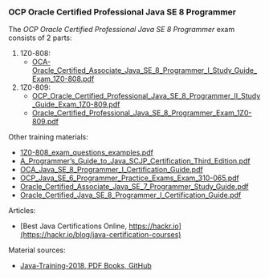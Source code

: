 ### OCP Oracle Certified Professional Java SE 8 Programmer

The _OCP Oracle Certified Professional Java SE 8 Programmer_ exam consists of 2 parts:
1) 1Z0-808:
    - [OCA-Oracle_Certified_Associate_Java_SE_8_Programmer_I_Study_Guide_Exam_1Z0-808.pdf](OCP_Oracle_Certified_Professional_1Z0-808/OCA-Oracle_Certified_Associate_Java_SE_8_Programmer_I_Study_Guide_Exam_1Z0-808.pdf)
2) 1Z0-809:
    - [OCP_Oracle_Certified_Professional_Java_SE_8_Programmer_II_Study_Guide_Exam_1Z0-809.pdf](OCP_Oracle_Certified_Professional_1Z0-809/OCP_Oracle_Certified_Professional_Java_SE_8_Programmer_II_Study_Guide_Exam_1Z0-809.pdf)
    - [Oracle_Certified_Professional_Java_SE_8_Programmer_Exam_1Z0-809.pdf](OCP_Oracle_Certified_Professional_1Z0-809/Oracle_Certified_Professional_Java_SE_8_Programmer_Exam_1Z0-809.pdf)

Other training materials:
- [1Z0-808_exam_questions_examples.pdf](1Z0-808_exam_questions_examples.pdf)
- [A_Programmer’s_Guide_to_Java_SCJP_Certification_Third_Edition.pdf](A_Programmer’s_Guide_to_Java_SCJP_Certification_Third_Edition.pdf)
- [OCA_Java_SE_8_Programmer_I_Certification_Guide.pdf](OCA_Java_SE_8_Programmer_I_Certification_Guide.pdf)
- [OCP_Java_SE_6_Programmer_Practice_Exams_Exam_310-065.pdf](OCP_Java_SE_6_Programmer_Practice_Exams_Exam_310-065.pdf)
- [Oracle_Certified_Associate_Java_SE_7_Programmer_Study_Guide.pdf](Oracle_Certified_Associate_Java_SE_7_Programmer_Study_Guide.pdf)
- [Oracle_Certified_Java_SE_8_Programmer_I_Certification_Guide.pdf](Oracle_Certified_Java_SE_8_Programmer_I_Certification_Guide.pdf)

Articles:
- [Best Java Certifications Online, https://hackr.io](https://hackr.io/blog/java-certification-courses)

Material sources:
- [Java-Training-2018, PDF Books, GitHub](https://github.com/gopinathankm/Java-Training-2018)